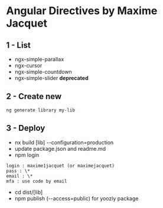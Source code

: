 # Angular Directives by Maxime Jacquet

## 1 - List

- ngx-simple-parallax
- ngx-cursor
- ngx-simple-countdown
- ngx-simple-slider **deprecated**

## 2 - Create new

```
ng generate library my-lib
```

## 3 - Deploy

- nx build [lib] --configuration=production
- update package.json and readme.md
- npm login

```
login : maxime1jacquet (or maximejacquet)
pass : \*
email : \*
mfa : use code by email
```

- cd dist/[lib]
- npm publish (--access=public) for yoozly package
